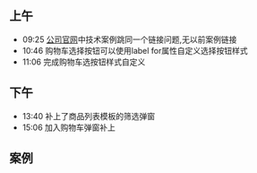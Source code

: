 ## 上午
* 09:25 [公司官网](http://www.kunding.net)中技术案例跳同一个链接问题,无以前案例链接
* 10:46 购物车选择按钮可以使用label for属性自定义选择按钮样式
* 11:06 完成购物车选按钮样式自定义

## 下午
* 13:40 补上了商品列表模板的筛选弹窗
* 15:06 加入购物车弹窗补上
## 案例

